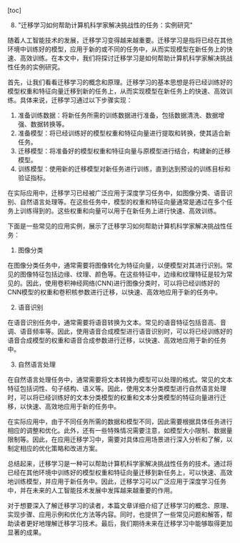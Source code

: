 
[toc]                    
                
                
8. "迁移学习如何帮助计算机科学家解决挑战性的任务：实例研究"

随着人工智能技术的发展，迁移学习变得越来越重要。迁移学习是指将已经在其他环境中训练好的模型，应用于新的或不同的任务中，从而实现模型在新任务上的快速、高效训练。在本文中，我们将探讨迁移学习是如何帮助计算机科学家解决挑战性任务的实例研究。

首先，让我们看看迁移学习的概念和原理。迁移学习的基本思想是将已经训练好的模型权重和特征向量迁移到新的任务上，从而实现模型在新任务上的快速、高效训练。具体来说，迁移学习通过以下步骤实现：

1. 准备训练数据：将新任务所需的训练数据进行准备，包括数据清洗、数据增强、数据转换等。
2. 准备模型：将已经训练好的模型权重和特征向量进行提取和转换，使其适合新任务。
3. 迁移模型：将准备好的模型权重和特征向量与原模型进行结合，构建新的迁移模型。
4. 训练模型：使用新的迁移模型对新任务进行训练，直到达到预设的训练目标和验证指标。

在实际应用中，迁移学习已经被广泛应用于深度学习任务中，如图像分类、语音识别、自然语言处理等。在这些任务中，模型的权重和特征向量通常是通过在多个任务上训练得到的。这些权重和向量可以用于在新任务上进行快速、高效训练。

下面是一些常见的应用实例，展示了迁移学习如何帮助计算机科学家解决挑战性任务：

1. 图像分类

在图像分类任务中，通常需要将图像转化为特征向量，以便模型对其进行识别。常见的图像特征包括边缘、纹理、颜色等。在这些特征中，边缘和纹理特征是较为常见的。因此，使用卷积神经网络(CNN)进行图像分类时，可以将已经训练好的CNN模型的权重和卷积核参数进行迁移，以快速、高效地应用于新的任务中。

2. 语音识别

在语音识别任务中，通常需要将语音转换为文本。常见的语音特征包括音高、音调、语音频率等。因此，使用语音合成模型进行语音识别时，可以将已经训练好的语音合成模型的权重和语音合成参数进行迁移，以快速、高效地应用于新的任务中。

3. 自然语言处理

在自然语言处理任务中，通常需要将文本转换为模型可以处理的格式。常见的文本特征包括词性、句子结构、语义等。因此，使用文本分类模型进行自然语言处理时，可以将已经训练好的文本分类模型的权重和文本分类模型的特征向量进行迁移，以快速、高效地应用于新的任务中。

在实际应用中，由于不同任务所需的数据和模型不同，因此需要根据具体任务进行相应的调整和优化。此外，还有一些特殊情况需要注意，如模型大小限制、数据量限制等。因此，在应用迁移学习中，需要对具体应用场景进行深入分析和了解，以制定相应的优化策略和改进方案。

总结起来，迁移学习是一种可以帮助计算机科学家解决挑战性任务的技术。通过将已经在其他环境中训练好的模型权重和特征向量迁移到新任务上，可以快速、高效地训练模型，并应用于新任务中。因此，迁移学习可以广泛应用于深度学习任务中，并在未来的人工智能技术发展中发挥越来越重要的作用。

对于想要深入了解迁移学习的读者，本篇文章详细介绍了迁移学习的概念、原理、实现步骤、应用示例和优化方法等内容。同时，也提供了一些常见问题和解答，帮助读者更好地理解迁移学习技术。最后，我们期待未来在迁移学习中能够取得更加显著的成果。

